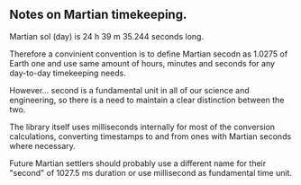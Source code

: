 ## Notes on Martian timekeeping.
Martian sol (day) is 24 h 39 m 35.244 seconds long.

Therefore a convinient convention is to define Martian secodn as 1.0275 of Earth one and use 
same amount of hours, minutes and seconds for any day-to-day timekeeping needs.

However... second is a fundamental unit in all of our science and engineering, so there is a 
need to maintain a clear distinction between the two.

The library itself uses milliseconds internally for most of the conversion calculations, converting timestamps to and from ones with Martian seconds where necessary.

Future Martian settlers should probably use a different name for their "second" of 1027.5 ms duration or use millisecond as fundamental time unit.